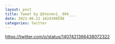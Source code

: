 ```yaml
--- 
layout: post 
title: Tweet by @Steven1__994___ 
date: 2021-06-22 1624390598 
categories: twitter 
--- 
```

https://twitter.com/o/status/1407421366438072322